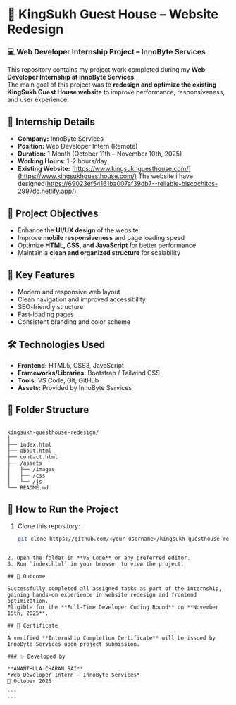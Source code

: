 # 🏨 KingSukh Guest House – Website Redesign

### 💻 Web Developer Internship Project – InnoByte Services

This repository contains my project work completed during my **Web Developer Internship at InnoByte Services**.  
The main goal of this project was to **redesign and optimize the existing KingSukh Guest House website** to improve performance, responsiveness, and user experience.

## 📅 Internship Details
- **Company:** InnoByte Services  
- **Position:** Web Developer Intern (Remote)  
- **Duration:** 1 Month (October 11th – November 10th, 2025)  
- **Working Hours:** 1–2 hours/day  
- **Existing Website:** [https://www.kingsukhguesthouse.com/](https://www.kingsukhguesthouse.com/)
The website i have designed(https://69023ef54161ba007af39db7--reliable-biscochitos-2997dc.netlify.app/)

## 🎯 Project Objectives
- Enhance the **UI/UX design** of the website  
- Improve **mobile responsiveness** and page loading speed  
- Optimize **HTML, CSS, and JavaScript** for better performance  
- Maintain a **clean and organized structure** for scalability  

## 🧠 Key Features
- Modern and responsive web layout  
- Clean navigation and improved accessibility  
- SEO-friendly structure  
- Fast-loading pages  
- Consistent branding and color scheme  

## 🛠️ Technologies Used
- **Frontend:** HTML5, CSS3, JavaScript  
- **Frameworks/Libraries:** Bootstrap / Tailwind CSS  
- **Tools:** VS Code, Git, GitHub  
- **Assets:** Provided by InnoByte Services  

## 📁 Folder Structure
```

kingsukh-guesthouse-redesign/
│
├── index.html
├── about.html
├── contact.html
├── /assets
│   ├── /images
│   ├── /css
│   └── /js
└── README.md

````

## 🚀 How to Run the Project
1. Clone this repository:
   ```bash
   git clone https://github.com/<your-username>/kingsukh-guesthouse-redesign.git
````

2. Open the folder in **VS Code** or any preferred editor.
3. Run `index.html` in your browser to view the project.

## 🏁 Outcome

Successfully completed all assigned tasks as part of the internship, gaining hands-on experience in website redesign and frontend optimization.
Eligible for the **Full-Time Developer Coding Round** on **November 15th, 2025**.

## 📜 Certificate

A verified **Internship Completion Certificate** will be issued by InnoByte Services upon project submission.

### ✨ Developed by

**ANANTHULA CHARAN SAI**
*Web Developer Intern – InnoByte Services*
📅 October 2025

```
```
